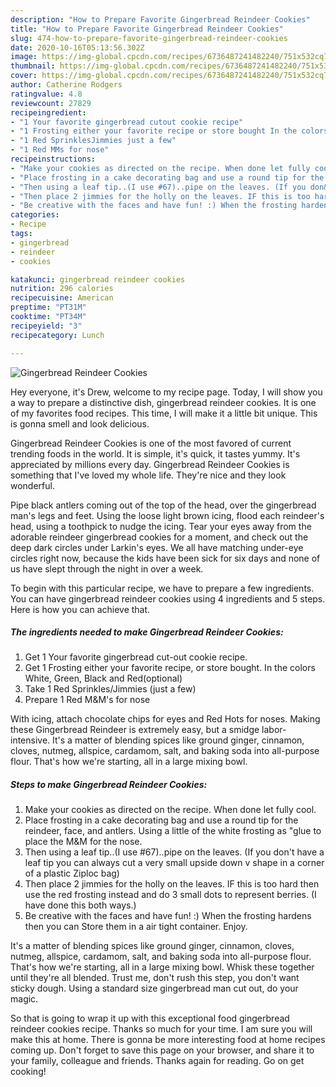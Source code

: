 ```yaml
---
description: "How to Prepare Favorite Gingerbread Reindeer Cookies"
title: "How to Prepare Favorite Gingerbread Reindeer Cookies"
slug: 474-how-to-prepare-favorite-gingerbread-reindeer-cookies
date: 2020-10-16T05:13:56.302Z
image: https://img-global.cpcdn.com/recipes/6736487241482240/751x532cq70/gingerbread-reindeer-cookies-recipe-main-photo.jpg
thumbnail: https://img-global.cpcdn.com/recipes/6736487241482240/751x532cq70/gingerbread-reindeer-cookies-recipe-main-photo.jpg
cover: https://img-global.cpcdn.com/recipes/6736487241482240/751x532cq70/gingerbread-reindeer-cookies-recipe-main-photo.jpg
author: Catherine Rodgers
ratingvalue: 4.8
reviewcount: 27829
recipeingredient:
- "1 Your favorite gingerbread cutout cookie recipe"
- "1 Frosting either your favorite recipe or store bought In the colors White Green Black and Redoptional"
- "1 Red SprinklesJimmies just a few"
- "1 Red MMs for nose"
recipeinstructions:
- "Make your cookies as directed on the recipe. When done let fully cool."
- "Place frosting in a cake decorating bag and use a round tip for the reindeer, face, and antlers. Using a little of the white frosting as &#34;glue to place the M&amp;M for the nose."
- "Then using a leaf tip..(I use #67)..pipe on the leaves. (If you don&#39;t have a leaf tip you can always cut a very small upside down v shape in a corner of a plastic Ziploc bag)"
- "Then place 2 jimmies for the holly on the leaves. IF this is too hard then use the red frosting instead and do 3 small dots to represent berries. (I have done this both ways.)"
- "Be creative with the faces and have fun! :) When the frosting hardens then you can Store them in a air tight container. Enjoy."
categories:
- Recipe
tags:
- gingerbread
- reindeer
- cookies

katakunci: gingerbread reindeer cookies 
nutrition: 296 calories
recipecuisine: American
preptime: "PT31M"
cooktime: "PT34M"
recipeyield: "3"
recipecategory: Lunch

---
```



![Gingerbread Reindeer Cookies](https://img-global.cpcdn.com/recipes/6736487241482240/751x532cq70/gingerbread-reindeer-cookies-recipe-main-photo.jpg)

Hey everyone, it's Drew, welcome to my recipe page. Today, I will show you a way to prepare a distinctive dish, gingerbread reindeer cookies. It is one of my favorites food recipes. This time, I will make it a little bit unique. This is gonna smell and look delicious.

Gingerbread Reindeer Cookies is one of the most favored of current trending foods in the world. It is simple, it's quick, it tastes yummy. It's appreciated by millions every day. Gingerbread Reindeer Cookies is something that I've loved my whole life. They're nice and they look wonderful.

Pipe black antlers coming out of the top of the head, over the gingerbread man&#39;s legs and feet. Using the loose light brown icing, flood each reindeer&#39;s head, using a toothpick to nudge the icing. Tear your eyes away from the adorable reindeer gingerbread cookies for a moment, and check out the deep dark circles under Larkin&#39;s eyes. We all have matching under-eye circles right now, because the kids have been sick for six days and none of us have slept through the night in over a week.


To begin with this particular recipe, we have to prepare a few ingredients. You can have gingerbread reindeer cookies using 4 ingredients and 5 steps. Here is how you can achieve that.

<!--inarticleads1-->

##### The ingredients needed to make Gingerbread Reindeer Cookies:

1. Get 1 Your favorite gingerbread cut-out cookie recipe.
1. Get 1 Frosting either your favorite recipe, or store bought. In the colors White, Green, Black and Red(optional)
1. Take 1 Red Sprinkles/Jimmies (just a few)
1. Prepare 1 Red M&amp;M&#39;s for nose


With icing, attach chocolate chips for eyes and Red Hots for noses. Making these Gingerbread Reindeer is extremely easy, but a smidge labor-intensive. It&#39;s a matter of blending spices like ground ginger, cinnamon, cloves, nutmeg, allspice, cardamom, salt, and baking soda into all-purpose flour. That&#39;s how we&#39;re starting, all in a large mixing bowl. 

<!--inarticleads2-->

##### Steps to make Gingerbread Reindeer Cookies:

1. Make your cookies as directed on the recipe. When done let fully cool.
1. Place frosting in a cake decorating bag and use a round tip for the reindeer, face, and antlers. Using a little of the white frosting as &#34;glue to place the M&amp;M for the nose.
1. Then using a leaf tip..(I use #67)..pipe on the leaves. (If you don&#39;t have a leaf tip you can always cut a very small upside down v shape in a corner of a plastic Ziploc bag)
1. Then place 2 jimmies for the holly on the leaves. IF this is too hard then use the red frosting instead and do 3 small dots to represent berries. (I have done this both ways.)
1. Be creative with the faces and have fun! :) When the frosting hardens then you can Store them in a air tight container. Enjoy.


It&#39;s a matter of blending spices like ground ginger, cinnamon, cloves, nutmeg, allspice, cardamom, salt, and baking soda into all-purpose flour. That&#39;s how we&#39;re starting, all in a large mixing bowl. Whisk these together until they&#39;re all blended. Trust me, don&#39;t rush this step, you don&#39;t want sticky dough. Using a standard size gingerbread man cut out, do your magic. 

So that is going to wrap it up with this exceptional food gingerbread reindeer cookies recipe. Thanks so much for your time. I am sure you will make this at home. There is gonna be more interesting food at home recipes coming up. Don't forget to save this page on your browser, and share it to your family, colleague and friends. Thanks again for reading. Go on get cooking!
